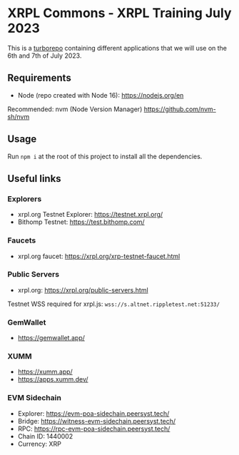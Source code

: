 # XRPL Commons - XRPL Training July 2023

This is a [turborepo](https://turbo.build/repo) containing different applications that we will use on the 6th and 7th of July 2023.

## Requirements

- Node (repo created with Node 16): https://nodejs.org/en

Recommended: nvm (Node Version Manager) https://github.com/nvm-sh/nvm

## Usage

Run `npm i` at the root of this project to install all the dependencies.

## Useful links

### Explorers

- xrpl.org Testnet Explorer: https://testnet.xrpl.org/
- Bithomp Testnet: https://test.bithomp.com/

### Faucets

- xrpl.org faucet: https://xrpl.org/xrp-testnet-faucet.html

### Public Servers

- xrpl.org: https://xrpl.org/public-servers.html

Testnet WSS required for xrpl.js: `wss://s.altnet.rippletest.net:51233/`

### GemWallet

- https://gemwallet.app/

### XUMM

- https://xumm.app/
- https://apps.xumm.dev/

### EVM Sidechain

- Explorer: https://evm-poa-sidechain.peersyst.tech/
- Bridge: https://witness-evm-sidechain.peersyst.tech/
- RPC: https://rpc-evm-poa-sidechain.peersyst.tech/
- Chain ID: 1440002
- Currency: XRP
